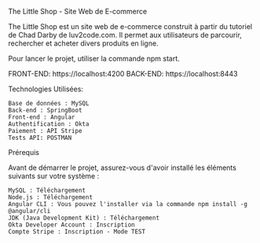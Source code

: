 The Little Shop - Site Web de E-commerce

The Little Shop est un site web de e-commerce construit à partir du tutoriel de Chad Darby de luv2code.com. Il permet aux utilisateurs de parcourir, rechercher et acheter divers produits en ligne.

Pour lancer le projet, utiliser la commande npm start.

FRONT-END: https://localhost:4200 
BACK-END: https://localhost:8443 

Technologies Utilisées:

    Base de données : MySQL
    Back-end : SpringBoot
    Front-end : Angular
    Authentification : Okta
    Paiement : API Stripe
    Tests API: POSTMAN


Prérequis

Avant de démarrer le projet, assurez-vous d'avoir installé les éléments suivants sur votre système :

    MySQL : Téléchargement
    Node.js : Téléchargement
    Angular CLI : Vous pouvez l'installer via la commande npm install -g @angular/cli
    JDK (Java Development Kit) : Téléchargement
    Okta Developer Account : Inscription
    Compte Stripe : Inscription - Mode TEST

